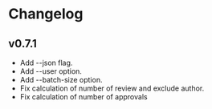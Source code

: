 # Changelog

## v0.7.1

- Add --json flag.
- Add --user option.
- Add --batch-size option. 
- Fix calculation of number of review and exclude author.
- Fix calculation of number of approvals

